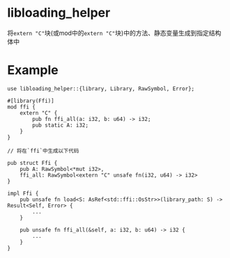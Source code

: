# libloading_helper

将`extern "C"`块(或mod中的`extern "C"`块)中的方法、静态变量生成到指定结构体中

# Example

```compile_fail
use libloading_helper::{library, Library, RawSymbol, Error};

#[library(Ffi)]
mod ffi {
    extern "C" {
        pub fn ffi_all(a: i32, b: u64) -> i32;
        pub static A: i32;
    }
}

// 将在`ffi`中生成以下代码

pub struct Ffi {
    pub A: RawSymbol<*mut i32>,
    ffi_all: RawSymbol<extern "C" unsafe fn(i32, u64) -> i32>
}

impl Ffi {
    pub unsafe fn load<S: AsRef<std::ffi::OsStr>>(library_path: S) -> Result<Self, Error> {
        ...
    }

    pub unsafe fn ffi_all(&self, a: i32, b: u64) -> i32 {
        ...
    }
}
```
